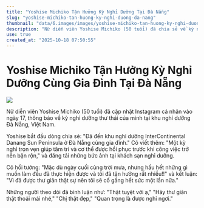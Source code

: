 ```yaml
---
title: "Yoshise Michiko Tận Hưởng Kỳ Nghỉ Dưỡng Tại Đà Nẵng"
slug: "yoshise-michiko-tan-huong-ky-nghi-duong-da-nang"
thumbnail: "data/6.images/images/yoshise-michiko-tan-huong-ky-nghi-duong-da-nang.webp"
description: "Nữ diễn viên Yoshise Michiko (50 tuổi) đã chia sẻ về kỳ nghỉ dưỡng tuyệt vời tại Đà Nẵng, Việt Nam cùng gia đình, nơi cô tìm thấy sự thư giãn cho tâm hồn và thể chất."
use: true
created_at: "2025-10-18 07:50:55"
---
```


# Yoshise Michiko Tận Hưởng Kỳ Nghỉ Dưỡng Cùng Gia Đình Tại Đà Nẵng

![](/images/20251017-00000342-spnannex-000-4-view.webp)

Nữ diễn viên Yoshise Michiko (50 tuổi) đã cập nhật Instagram cá nhân vào ngày 17, thông báo về kỳ nghỉ dưỡng thư thái của mình tại khu nghỉ dưỡng Đà Nẵng, Việt Nam.

Yoshise bắt đầu dòng chia sẻ: "Đã đến khu nghỉ dưỡng InterContinental Danang Sun Peninsula ở Đà Nẵng cùng gia đình." Cô viết thêm: "Một kỳ nghỉ trọn vẹn giúp tâm trí và cơ thể được hồi phục trước khi công việc trở nên bận rộn," và đăng tải những bức ảnh tại khách sạn nghỉ dưỡng.

Cô hồi tưởng: "Mặc dù ngày cuối cùng trời mưa, nhưng hầu hết những gì muốn làm đều đã thực hiện được và tôi đã tận hưởng rất nhiều!!" và kết luận: "Vì đã được thư giãn thật sự nên tôi sẽ cố gắng hết sức một lần nữa."

Những người theo dõi đã bình luận như: "Thật tuyệt vời ạ," "Hãy thư giãn thật thoải mái nhé," "Chị thật đẹp," "Quan trọng là được nghỉ ngơi."